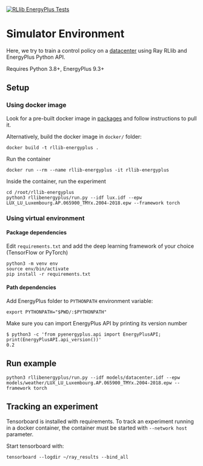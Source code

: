 [![RLlib EnergyPlus Tests](https://github.com/airboxlab/rllib-energyplus/actions/workflows/tests.yml/badge.svg)](https://github.com/airboxlab/rllib-energyplus/actions/workflows/tests.yml)

# Simulator Environment

Here, we try to train a control policy on a [datacenter](https://github.com/atakanatamert/Energyplus-Improvement-and-Visualization-Tool/blob/master/Datacenter.idf) using Ray RLlib and EnergyPlus Python API.

Requires Python 3.8+, EnergyPlus 9.3+

## Setup

### Using docker image

Look for a pre-built docker image in [packages](https://github.com/airboxlab/rllib-energyplus/pkgs/container/rllib-energyplus) and follow instructions to pull it.

Alternatively, build the docker image in `docker/` folder:

```shell
docker build -t rllib-energyplus .
```

Run the container

```shell
docker run --rm --name rllib-energyplus -it rllib-energyplus
```

Inside the container, run the experiment

```shell
cd /root/rllib-energyplus
python3 rllibenergyplus/run.py --idf lux.idf --epw LUX_LU_Luxembourg.AP.065900_TMYx.2004-2018.epw --framework torch
```

### Using virtual environment

#### Package dependencies

Edit `requirements.txt` and add the deep learning framework of your choice (TensorFlow or PyTorch)

```shell
python3 -m venv env
source env/bin/activate
pip install -r requirements.txt
```

#### Path dependencies

Add EnergyPlus folder to `PYTHONPATH` environment variable:

```shell
export PYTHONPATH="$PWD/:$PYTHONPATH"
```

Make sure you can import EnergyPlus API by printing its version number

```shell
$ python3 -c 'from pyenergyplus.api import EnergyPlusAPI; print(EnergyPlusAPI.api_version())'
0.2
```

## Run example
```shell
python3 rllibenergyplus/run.py --idf models/datacenter.idf --epw models/weather/LUX_LU_Luxembourg.AP.065900_TMYx.2004-2018.epw --framework torch
```
## Tracking an experiment

Tensorboard is installed with requirements.
To track an experiment running in a docker container, the container must be started with `--network host` parameter.

Start tensorboard with:

```shell
tensorboard --logdir ~/ray_results --bind_all
```
